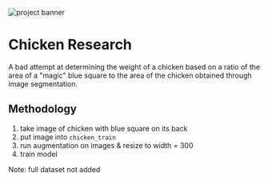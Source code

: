 ![project banner](https://project-banner.phamn23.repl.co/?title=Chicken+Research&description=A+bad+attempt+at+determining+the+weight+of+a+chicken&stack=python)

# Chicken Research

A bad attempt at determining the weight of a chicken based on a ratio of the area of a "magic" blue square to the area of the chicken obtained through image segmentation.

## Methodology

1. take image of chicken with blue square on its back
2. put image into `chicken_train`
3. run augmentation on images & resize to width = 300
4. train model

Note: full dataset not added
